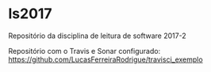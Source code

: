 # ls2017
Repositório da disciplina de leitura de software 2017-2


Repositório com o Travis e Sonar configurado: https://github.com/LucasFerreiraRodrigue/travisci_exemplo
